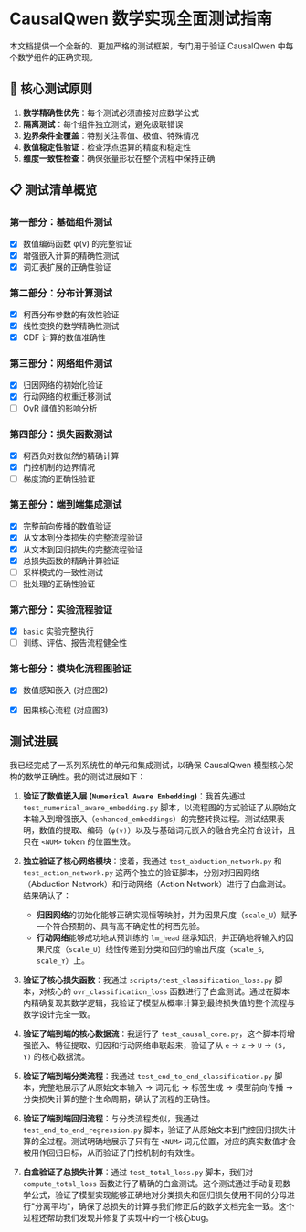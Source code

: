 # CausalQwen 数学实现全面测试指南

本文档提供一个全新的、更加严格的测试框架，专门用于验证 CausalQwen 中每个数学组件的正确实现。

## 🎯 核心测试原则

1. **数学精确性优先**：每个测试必须直接对应数学公式
2. **隔离测试**：每个组件独立测试，避免级联错误
3. **边界条件全覆盖**：特别关注零值、极值、特殊情况
4. **数值稳定性验证**：检查浮点运算的精度和稳定性
5. **维度一致性检查**：确保张量形状在整个流程中保持正确

## 📋 测试清单概览

### 第一部分：基础组件测试
- [x] 数值编码函数 φ(v) 的完整验证
- [x] 增强嵌入计算的精确性测试
- [x] 词汇表扩展的正确性验证

### 第二部分：分布计算测试
- [x] 柯西分布参数的有效性验证
- [x] 线性变换的数学精确性测试
- [x] CDF 计算的数值准确性

### 第三部分：网络组件测试
- [x] 归因网络的初始化验证
- [x] 行动网络的权重迁移测试
- [ ] OvR 阈值的影响分析

### 第四部分：损失函数测试
- [x] 柯西负对数似然的精确计算
- [x] 门控机制的边界情况
- [ ] 梯度流的正确性验证

### 第五部分：端到端集成测试
- [x] 完整前向传播的数值验证
- [x] 从文本到分类损失的完整流程验证
- [x] 从文本到回归损失的完整流程验证
- [x] 总损失函数的精确计算验证
- [ ] 采样模式的一致性测试
- [ ] 批处理的正确性验证

### 第六部分：实验流程验证
- [x] `basic` 实验完整执行
- [ ] 训练、评估、报告流程健全性

### 第七部分：模块化流程图验证
- [x] 数值感知嵌入 (对应图2)
- [x] 因果核心流程 (对应图3)



## 测试进展


我已经完成了一系列系统性的单元和集成测试，以确保 CausalQwen 模型核心架构的数学正确性。我的测试进展如下：

1.  **验证了数值嵌入层 (`Numerical Aware Embedding`)**：我首先通过 `test_numerical_aware_embedding.py` 脚本，以流程图的方式验证了从原始文本输入到增强嵌入（`enhanced_embeddings`）的完整转换过程。测试结果表明，数值的提取、编码（`φ(v)`）以及与基础词元嵌入的融合完全符合设计，且只在 `<NUM>` token 的位置生效。

2.  **独立验证了核心网络模块**：接着，我通过 `test_abduction_network.py` 和 `test_action_network.py` 这两个独立的验证脚本，分别对归因网络（Abduction Network）和行动网络（Action Network）进行了白盒测试。结果确认了：
    *   **归因网络**的初始化能够正确实现恒等映射，并为因果尺度（`scale_U`）赋予一个符合预期的、具有高不确定性的柯西先验。
    *   **行动网络**能够成功地从预训练的 `lm_head` 继承知识，并正确地将输入的因果尺度（`scale_U`）线性传递到分类和回归的输出尺度（`scale_S`, `scale_Y`）上。

3.  **验证了核心损失函数**：我通过 `scripts/test_classification_loss.py` 脚本，对核心的 `ovr_classification_loss` 函数进行了白盒测试。通过在脚本内精确复现其数学逻辑，我验证了模型从概率计算到最终损失值的整个流程与数学设计完全一致。

4.  **验证了端到端的核心数据流**：我运行了 `test_causal_core.py`，这个脚本将增强嵌入、特征提取、归因和行动网络串联起来，验证了从 `e` -> `z` -> `U` -> `(S, Y)` 的核心数据流。

5.  **验证了端到端分类流程**：我通过 `test_end_to_end_classification.py` 脚本，完整地展示了从原始文本输入 -> 词元化 -> 标签生成 -> 模型前向传播 -> 分类损失计算的整个生命周期，确认了流程的正确性。

6.  **验证了端到端回归流程**：与分类流程类似，我通过 `test_end_to_end_regression.py` 脚本，验证了从原始文本到门控回归损失计算的全过程。测试明确地展示了只有在 `<NUM>` 词元位置，对应的真实数值才会被用作回归目标，从而验证了门控机制的有效性。

7.  **白盒验证了总损失计算**：通过 `test_total_loss.py` 脚本，我们对 `compute_total_loss` 函数进行了精确的白盒测试。这个测试通过手动复现数学公式，验证了模型实现能够正确地对分类损失和回归损失使用不同的分母进行"分离平均"，确保了总损失的计算与我们修正后的数学文档完全一致。这个过程还帮助我们发现并修复了实现中的一个核心bug。

